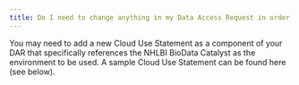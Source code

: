 ```yaml
---
title: Do I need to change anything in my Data Access Request in order to use BioData Catalyst?
---
```


You may need to add a new Cloud Use Statement as a component of your DAR that specifically references the NHLBI BioData Catalyst as the environment to be used. A sample Cloud Use Statement can be found here (see below).